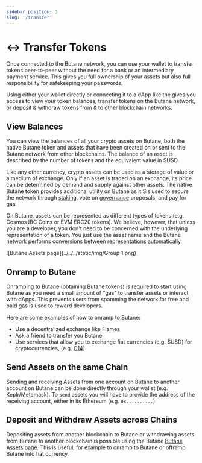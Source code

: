```yaml
---
sidebar_position: 3
slug: '/transfer'
---
```


# ↔️ Transfer Tokens

Once connected to the Butane network, you can use your wallet to transfer tokens peer-to-peer without the need for a bank or an intermediary payment service. This gives you full ownership of your assets but also full responsibility for safekeeping your passwords.

Using either your wallet directly or connecting it to a dApp like the  gives you access to view your token balances, transfer tokens on the Butane network, or deposit & withdraw tokens from & to other blockchain networks.

## View Balances

You can view the balances of all your crypto assets on Butane, both the native Butane token and assets that have been created on or sent to the Butane network from other blockchains. The balance of an asset is described by the number of tokens and the equivalent value in $USD.

Like any other currency, crypto assets can be used as a storage of value or a medium of exchange. Only if an asset is traded on an exchange, its price can be determined by demand and supply against other assets. The native Butane token provides additional utility on Butane as it Sis used to secure the network through [staking](https://staking.bbcscan.io), vote on [governance](https://commonwealth.im/butane) proposals, and pay for gas.

On Butane, assets can be represented as different types of tokens (e.g. Cosmos IBC Coins or EVM ERC20 tokens). We believe, however, that unless you are a developer, you don't need to be concerned with the underlying representation of a token. You just use the asset name and the Butane network performs conversions between representations automatically.

![Butane Assets page](../../../static/img/Group 1.png)

## Onramp to Butane

Onramping to Butane (obtaining Butane tokens) is required to start using Butane as you need a small amount of "gas" to transfer assets or interact with dApps. This prevents users from spamming the network for free and paid gas is used to reward developers.

Here are some examples of how to onramp to Butane:

* Use a decentralized exchange like Flamez
* Ask a friend to transfer you Butane
* Use services that allow you to exchange fiat currencies (e.g. $USD) for cryptocurrencies, (e.g. [C14](https://www.c14.money/buy))

## Send Assets on the same Chain

Sending and receiving Assets from one account on Butane to another account on Butane can be done directly through your wallet (e.g. Keplr/Metamask). To `send` assets you will have to provide the address of the receiving account, either in its Ethereum (e.g. `0x..........`) 

## Deposit and Withdraw Assets across Chains

Depositing assets from another blockchain to Butane or withdrawing assets from Butane to another blockchain is possible using the Butane [Butane Assets page](https://app.Butane.org/assets). This is useful, for example to onramp to Butane or offramp Butane into fiat currency.
